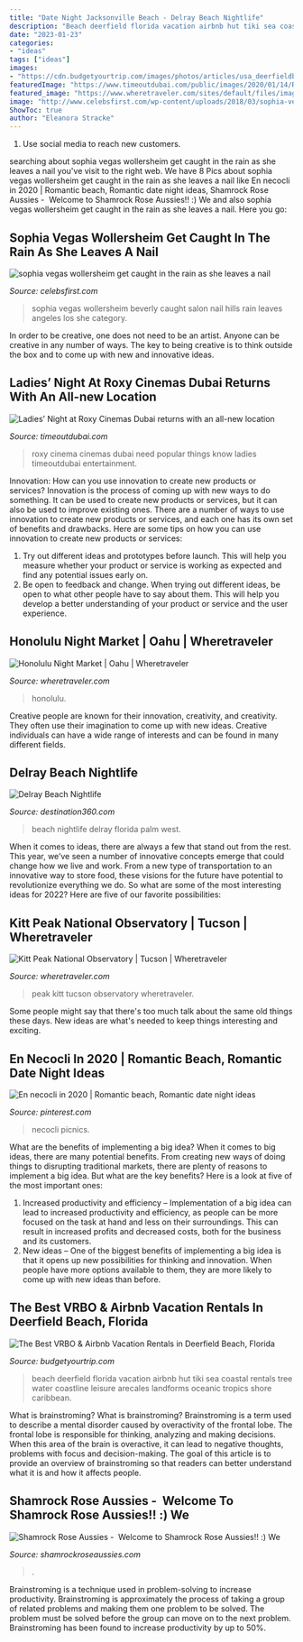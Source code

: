 ```yaml
---
title: "Date Night Jacksonville Beach - Delray Beach Nightlife"
description: "Beach deerfield florida vacation airbnb hut tiki sea coastal rentals tree water coastline leisure arecales landforms oceanic tropics shore caribbean"
date: "2023-01-23"
categories:
- "ideas"
tags: ["ideas"]
images:
- "https://cdn.budgetyourtrip.com/images/photos/articles/usa_deerfieldbeachflorida.jpg"
featuredImage: "https://www.timeoutdubai.com/public/images/2020/01/14/Roxy-Cinemas.jpg"
featured_image: "https://www.wheretraveler.com/sites/default/files/images/FL_KittPeak.jpg"
image: "http://www.celebsfirst.com/wp-content/uploads/2018/03/sophia-vegas-wollersheim-get-caught-in-the-rain-as-she-leaves-a-nail-salon-in-beverly-hills-los-angeles-020318_2.jpg"
ShowToc: true
author: "Eleanora Stracke"
---
```



1. Use social media to reach new customers.

	

		
searching about sophia vegas wollersheim get caught in the rain as she leaves a nail you've visit to the right web. We have 8 Pics about sophia vegas wollersheim get caught in the rain as she leaves a nail like En necocli in 2020 | Romantic beach, Romantic date night ideas, Shamrock Rose Aussies - ﻿﻿﻿ Welcome to Shamrock Rose Aussies!! :) We and also sophia vegas wollersheim get caught in the rain as she leaves a nail. Here you go:
		
    
## Sophia Vegas Wollersheim Get Caught In The Rain As She Leaves A Nail

<img loading=lazy src="http://www.celebsfirst.com/wp-content/uploads/2018/03/sophia-vegas-wollersheim-get-caught-in-the-rain-as-she-leaves-a-nail-salon-in-beverly-hills-los-angeles-020318_2.jpg" onerror="this.onerror=null;this.src='https://tse1.mm.bing.net/th?id=OIP.vkY4hqLAlr256ZCjvSAlEwHaLH&amp;pid=15.1';" alt="sophia vegas wollersheim get caught in the rain as she leaves a nail">

_Source: celebsfirst.com_

>sophia vegas wollersheim beverly caught salon nail hills rain leaves angeles los she category. 

	

In order to be creative, one does not need to be an artist. Anyone can be creative in any number of ways. The key to being creative is to think outside the box and to come up with new and innovative ideas.

    
## Ladies’ Night At Roxy Cinemas Dubai Returns With An All-new Location

<img loading=lazy src="https://www.timeoutdubai.com/public/images/2020/01/14/Roxy-Cinemas.jpg" onerror="this.onerror=null;this.src='https://tse3.mm.bing.net/th?id=OIP.NXyT-bkMfDazsezmb7P7VwHaE8&amp;pid=15.1';" alt="Ladies’ Night at Roxy Cinemas Dubai returns with an all-new location">

_Source: timeoutdubai.com_

>roxy cinema cinemas dubai need popular things know ladies timeoutdubai entertainment. 

	

Innovation: How can you use innovation to create new products or services?
Innovation is the process of coming up with new ways to do something. It can be used to create new products or services, but it can also be used to improve existing ones. There are a number of ways to use innovation to create new products or services, and each one has its own set of benefits and drawbacks. Here are some tips on how you can use innovation to create new products or services: 
1. Try out different ideas and prototypes before launch. This will help you measure whether your product or service is working as expected and find any potential issues early on. 
2. Be open to feedback and change. When trying out different ideas, be open to what other people have to say about them. This will help you develop a better understanding of your product or service and the user experience. 

    
## Honolulu Night Market | Oahu | Wheretraveler

<img loading=lazy src="https://www.wheretraveler.com/sites/default/files/images/Honolulu-Night-Market.jpg" onerror="this.onerror=null;this.src='https://tse2.mm.bing.net/th?id=OIP.qjjZmxa4r5LyuqxsBf57GQHaFj&amp;pid=15.1';" alt="Honolulu Night Market | Oahu | Wheretraveler">

_Source: wheretraveler.com_

>honolulu. 

	

Creative people are known for their innovation, creativity, and creativity. They often use their imagination to come up with new ideas. Creative individuals can have a wide range of interests and can be found in many different fields.

    
## Delray Beach Nightlife

<img loading=lazy src="http://www.destination360.com/north-america/us/florida/west-palm-beach/images/s/delray-beach-nightlife.jpg" onerror="this.onerror=null;this.src='https://tse2.mm.bing.net/th?id=OIP.4beEb7fqbKeAd5Fsa510xgHaFU&amp;pid=15.1';" alt="Delray Beach Nightlife">

_Source: destination360.com_

>beach nightlife delray florida palm west. 

	

When it comes to ideas, there are always a few that stand out from the rest. This year, we’ve seen a number of innovative concepts emerge that could change how we live and work. From a new type of transportation to an innovative way to store food, these visions for the future have potential to revolutionize everything we do. So what are some of the most interesting ideas for 2022? Here are five of our favorite possibilities:

    
## Kitt Peak National Observatory | Tucson | Wheretraveler

<img loading=lazy src="https://www.wheretraveler.com/sites/default/files/images/FL_KittPeak.jpg" onerror="this.onerror=null;this.src='https://tse4.mm.bing.net/th?id=OIP.bANVi2uVS53myAjKrnr9RgHaE7&amp;pid=15.1';" alt="Kitt Peak National Observatory | Tucson | Wheretraveler">

_Source: wheretraveler.com_

>peak kitt tucson observatory wheretraveler. 

	

Some people might say that there's too much talk about the same old things these days. New ideas are what's needed to keep things interesting and exciting.

    
## En Necocli In 2020 | Romantic Beach, Romantic Date Night Ideas

<img loading=lazy src="https://i.pinimg.com/736x/cc/2f/04/cc2f04fe6b3f838dd9efa32386b8e337.jpg" onerror="this.onerror=null;this.src='https://tse4.mm.bing.net/th?id=OIP.BmgGuxq9BvCYtphpmpyMgAHaK_&amp;pid=15.1';" alt="En necocli in 2020 | Romantic beach, Romantic date night ideas">

_Source: pinterest.com_

>necocli picnics. 

	

What are the benefits of implementing a big idea?
When it comes to big ideas, there are many potential benefits. From creating new ways of doing things to disrupting traditional markets, there are plenty of reasons to implement a big idea. But what are the key benefits? Here is a look at five of the most important ones:
1. Increased productivity and efficiency – Implementation of a big idea can lead to increased productivity and efficiency, as people can be more focused on the task at hand and less on their surroundings. This can result in increased profits and decreased costs, both for the business and its customers.
2. New ideas – One of the biggest benefits of implementing a big idea is that it opens up new possibilities for thinking and innovation. When people have more options available to them, they are more likely to come up with new ideas than before.

    
## The Best VRBO &amp; Airbnb Vacation Rentals In Deerfield Beach, Florida

<img loading=lazy src="https://cdn.budgetyourtrip.com/images/photos/articles/usa_deerfieldbeachflorida.jpg" onerror="this.onerror=null;this.src='https://tse3.mm.bing.net/th?id=OIP.fmLEfnxRoRxzcUR4RAIcMgHaEe&amp;pid=15.1';" alt="The Best VRBO &amp; Airbnb Vacation Rentals in Deerfield Beach, Florida">

_Source: budgetyourtrip.com_

>beach deerfield florida vacation airbnb hut tiki sea coastal rentals tree water coastline leisure arecales landforms oceanic tropics shore caribbean. 

	

What is brainstroming?
What is brainstroming? Brainstroming is a term used to describe a mental disorder caused by overactivity of the frontal lobe. The frontal lobe is responsible for thinking, analyzing and making decisions. When this area of the brain is overactive, it can lead to negative thoughts, problems with focus and decision-making. The goal of this article is to provide an overview of brainstroming so that readers can better understand what it is and how it affects people.

    
## Shamrock Rose Aussies - ﻿﻿﻿ Welcome To Shamrock Rose Aussies!! :) We

<img loading=lazy src="http://shamrockroseaussies.com/yahoo_site_admin/assets/images/DSC_0203.176182644_std.JPG" onerror="this.onerror=null;this.src='https://tse4.mm.bing.net/th?id=OIP.OhRvwgrIcl7_HzbujZ9W4gHaEO&amp;pid=15.1';" alt="Shamrock Rose Aussies - ﻿﻿﻿ Welcome to Shamrock Rose Aussies!! :) We">

_Source: shamrockroseaussies.com_

>. 

	

Brainstroming is a technique used in problem-solving to increase productivity. Brainstroming is approximately the process of taking a group of related problems and making them one problem to be solved. The problem must be solved before the group can move on to the next problem. Brainstroming has been found to increase productivity by up to 50%.

